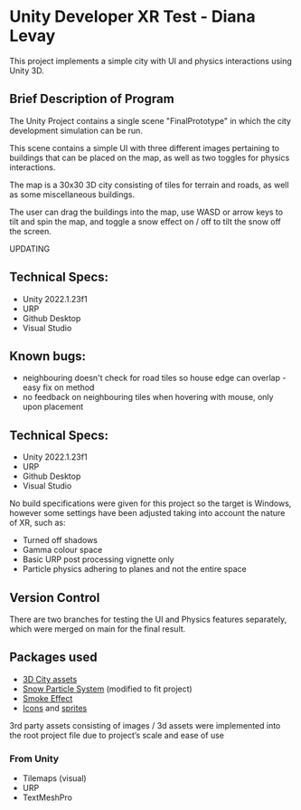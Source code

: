 
# Unity Developer XR Test - Diana Levay

This project implements a simple city with UI and physics interactions using Unity 3D.

##  Brief Description of Program

The Unity Project contains a single scene "FinalPrototype" in which the city development simulation can be run. 

This scene contains a simple UI with three different images pertaining to buildings that can be placed on the map, as well as two toggles for physics interactions.

The map is a 30x30 3D city consisting of tiles for terrain and roads, as well as some miscellaneous buildings.

The user can drag the buildings into the map, use WASD or arrow keys to tilt and spin the map, and toggle a snow effect on / off to tilt the snow off the screen. 

UPDATING

## Technical Specs:
- Unity 2022.1.23f1
- URP 
- Github Desktop 
- Visual Studio

## Known bugs:
- neighbouring doesn't check for road tiles so house edge can overlap - easy fix on method
- no feedback on neighbouring tiles when hovering with mouse, only upon placement

## Technical Specs:
- Unity 2022.1.23f1
- URP 
- Github Desktop 
- Visual Studio

No build specifications were given for this project so the target is Windows, however some settings have been adjusted taking into account the nature of XR, such as:

- Turned off shadows
- Gamma colour space
- Basic URP post processing vignette only
- Particle physics adhering to planes and not the entire space

## Version Control
There are two branches for testing the UI and Physics features separately, which were merged on main for the final result.

## Packages used
- [3D City assets](https://assetstore.unity.com/packages/3d/environments/simplepoly-city-low-poly-assets-58899)
- [Snow Particle System](https://assetstore.unity.com/packages/vfx/particles/environment/hail-particles-pack-62038) (modified to fit project)
- [Smoke Effect](assetstore.unity.com/account/assets)
- [Icons](assetstore.unity.com/account/assets) and [sprites](https://www.flaticon.com/)

3rd party assets consisting of images / 3d assets were implemented into the root project file due to project’s scale and ease of use

### From Unity
- Tilemaps (visual)
- URP
- TextMeshPro
